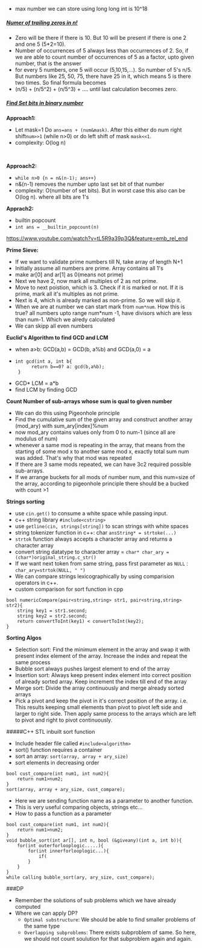 * max number we can store using long long int is 10^18
##### <u>Numer of trailing zeros in n!</u>
* Zero will be there if there is 10. But 10 will be present if there is one 2 and one 5 (5*2=10).
* Number of occurrences of 5 always less than occurrences of 2. So, if we are able to count
 number of occurrences of 5 as a factor, upto given number, that is the answer
* for every 5 numbers, one 5 will occur (5,10,15,...). So number of 5's n/5. But numbers like
25, 50, 75, there have 25 in it, which means 5 is there two times. So final formula becomes
* (n/5) + (n/5^2) + (n/5^3) + .... until last calculation becomes zero.

##### <u>Find Set bits in binary number</u>
<b>Approach1:</b><br>
* Let mask=1 Do `ans=ans + (num&mask)`. After this either do num right shift`num>>1` (while 
 n>0) or do left shift of mask `mask<<1`. 
* complexity: O(log n)
 <br>

<b>Approach2:</b><br>
* ```while n>0 {n = n&(n-1); ans++}```
* n&(n-1) removes the number upto last set bit of that number
* complexity: O(number of set bits). But in worst case this also can be O(log n). 
where all bits are 1's

<b>Apprach2:</b>
* builtin popcount
* `int ans = __builtin_popcount(n)`


https://www.youtube.com/watch?v=tL5R9a39p3Q&feature=emb_rel_end <br>

<b>Prime Sieve:</b> 
* If we want to validate prime numbers till N, take array of length N+1
* Initially assume all numbers are prime. Array contains all 1's
* make ar[0] and ar[1] as 0(means not prime)
* Next we have 2, now mark all multiples of 2 as not prime.
* Move to next poistion, which is 3. Check if it is marked or not.
  If it is prime, mark all it's multiples as not prime.
* Next is 4, which is already marked as non-prime. So we will skip it.
* When we are at number we can start mark from `num*num`.  How this is true? 
  all numbers upto range num*num -1, have divisors which are less than num-1. Which we alredy calculated
* We can skipp all even numbers

<b>Euclid's Algorithm to find GCD and LCM</b>
* when a>b: GCD(a,b) = GCD(b, a%b) and GCD(a,0) = a
* ```
  int gcd(int a, int b{
        return b==0? a: gcd(b,a%b); 
   }
* GCD* LCM = a*b
* find LCM by finding GCD

<b>Count Number of sub-arrays whose sum is qual to given number</b>
* We can do this using Pigeonhole principle
* Find the cumulative sum of the given array and construct another array (mod_ary) with sum_ary[index]%num
* now mod_ary contains values only from 0 to num-1 (since all are modulus of num)
* whenever a same mod is repeating in the array, that means from the starting of some mod x
   to another same mod x, exactly total sum num was added. That's why that mod was repeated
* If there are 3 same mods repeated, we can have 3c2 required possible sub-arrays.
* If we arrange buckets for all mods of number num, and this num=size of the array,
according to pigeonhole principle there should be a bucked with count >1

<b>Strings sorting</b>
* use `cin.get()` to consume a white space while passing input.
* c++ string library `#include<cstring>`
* use `getline(cin, strings[string])` to scan strings with white spaces
* string tokenizer function in c++: char `ansString* = strtoke(...)`
* `strtok` function always accepts a character array and returns a character array
* convert string datatype to character array = `char* char_ary = (char*)original_string.c_str()`
* If we want next token from same string, pass first parameter as `NULL` : `char_ary=strtok(NULL, " ")`
* We can compare strings lexicographically  by using comparision operators in c++.
* custom comparison for sort function in cpp 
```
bool numericCompare(pair<string,string> str1, pair<string,string> str2){
    string key1 = str1.second;
    string key2 = str2.second;
    return convertToInt(key1) < convertToInt(key2);
}
```
<b>Sorting Algos</b>
* Selection sort: Find the minimum element in the array and swap it with present index element of the array. Increase 
  the index and repeat the same process
* Bubble sort always pushes largest element to end of the array
* Insertion sort: Always keep present index element into correct position of already sorted array.
  Keep increment the index till end of the array
* Merge sort: Divide the array continuously and merge already sorted arrays
* Pick a pivot and keep the pivot in it's correct position of the array. i.e. This results
  keeping small elements than pivot to pivot left side and larger to right side. Then apply 
  same process to the arrays which are left to pivot and right to pivot continuously.

#####C++ STL inbuilt sort function
* Include header file called `#include<algorithm>`
* sort() function requires a container
* sort an array: `sort(array, array + ary_size)`
* sort elements in decreasing order
```
bool cust_compare(int num1, int num2){
    return num1>num2;
}
sort(array, array + ary_size, cust_compare);
```
* Here we are sending function name as a parameter to another function.
* This is very useful comparing objects, strings etc...
* How to pass a function as a parameter
```
bool cust_compare(int num1, int num2){
    return num1>num2;
}
void bubble_sort(int ar[], int n, bool (&giveany)(int a, int b)){
    for(int outerforlooplogic.....){
        for(int innerforlooplogic...){
            if(
        }
    }   
}
while calling bubble_sort(ary, ary_size, cust_compare);
```
###DP
* Remember the solutions of sub problems which we have already computed
* Where we can apply DP?
  * `Optimal substructure`: We should be able to find smaller problems of 
  the same type
  * `Overlapping subproblems`: There exists subproblem of same. So here, we should not
   count soulution for that subproblem again and again.
   